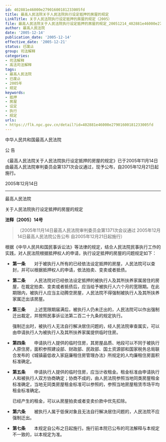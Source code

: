 ```yaml
---
id: 402881e46000e27901600181233005fd
title: 最高人民法院关于人民法院执行设定抵押的房屋的规定
LinkTitle: 关于人民法院执行设定抵押的房屋的规定（2005）
file: 最高人民法院关于人民法院执行设定抵押的房屋的规定_20051214_402881e46000e27901600181233005fd.docx
author: 最高人民法院
date: '2005-12-14'
publication_date: '2005-12-14'
effective_date: '2005-12-21'
status: 已废止
group: 司法解释
categories:
- 司法解释
- 高法司法解释
tags:
- 最高人民法院
- 已废止
- 2005年
- 规定
keywords:
- 抵押
- 房屋
- 设定
- 执行
- 规定
urls:
- https://flk.npc.gov.cn/detail?id=402881e46000e27901600181233005fd
---
```


中华人民共和国最高人民法院

公 告

《最高人民法院关于人民法院执行设定抵押的房屋的规定》已于2005年11月14日由最高人民法院审判委员会第1371次会议通过，现予公布，自2005年12月21日起施行。

2005年12月14日

---

最高人民法院

关于人民法院执行设定抵押的房屋的规定

**法释〔2005〕14号**

> （2005年11月14日最高人民法院审判委员会第1371次会议通过 2005年12月14日最高人民法院公告公布 自2005年12月21日起施行）

根据《中华人民共和国民事诉讼法》等法律的规定，结合人民法院民事执行工作的实践，对人民法院根据抵押权人的申请，执行设定抵押的房屋的问题规定如下：

- **第一条**　　对于被执行人所有的已经依法设定抵押的房屋，人民法院可以查封，并可以根据抵押权人的申请，依法拍卖、变卖或者抵债。

- **第二条**　　人民法院对已经依法设定抵押的被执行人及其所扶养家属居住的房屋，在裁定拍卖、变卖或者抵债后，应当给予被执行人六个月的宽限期。在此期限内，被执行人应当主动腾空房屋，人民法院不得强制被执行人及其所扶养家属迁出该房屋。

- **第三条**　　上述宽限期届满后，被执行人仍未迁出的，人民法院可以作出强制迁出裁定，并按照民事诉讼法第二百二十九条的规定执行。

  强制迁出时，被执行人无法自行解决居住问题的，经人民法院审查属实，可以由申请执行人为被执行人及其所扶养家属提供临时住房。

- **第四条**　　申请执行人提供的临时住房，其房屋品质、地段可以不同于被执行人原住房，面积参照建设部、财政部、民政部、国土资源部和国家税务总局联合发布的《城镇最低收入家庭廉租住房管理办法》所规定的人均廉租住房面积标准确定。

- **第五条**　　申请执行人提供的临时住房，应当计收租金。租金标准由申请执行人和被执行人双方协商确定；协商不成的，由人民法院参照当地同类房屋租金标准确定，当地无同类房屋租金标准可以参照的，参照当地房屋租赁市场平均租金标准确定。

  已经产生的租金，可以从房屋拍卖或者变卖价款中优先扣除。

- **第六条**　　被执行人属于低保对象且无法自行解决居住问题的，人民法院不应强制迁出。

- **第七条**　　本规定自公布之日起施行。施行前本院已公布的司法解释与本规定不一致的，以本规定为准。
